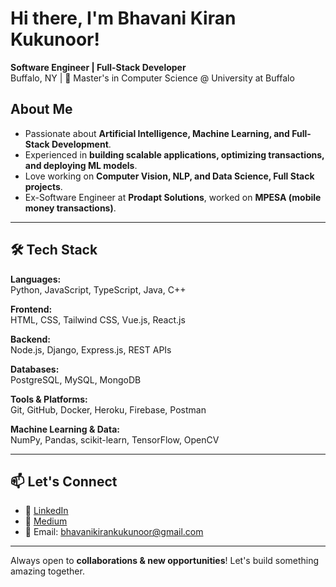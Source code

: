 # Hi there, I'm Bhavani Kiran Kukunoor! 

**Software Engineer | Full-Stack Developer**  
Buffalo, NY | 🏫 Master's in Computer Science @ University at Buffalo  

## About Me
- Passionate about **Artificial Intelligence, Machine Learning, and Full-Stack Development**.
- Experienced in **building scalable applications, optimizing transactions, and deploying ML models**.
- Love working on **Computer Vision, NLP, and Data Science, Full Stack projects**.
- Ex-Software Engineer at **Prodapt Solutions**, worked on **MPESA (mobile money transactions)**.

---

## 🛠️ Tech Stack

**Languages:**  
Python, JavaScript, TypeScript, Java, C++

**Frontend:**  
HTML, CSS, Tailwind CSS, Vue.js, React.js

**Backend:**  
Node.js, Django, Express.js, REST APIs

**Databases:**  
PostgreSQL, MySQL, MongoDB

**Tools & Platforms:**  
Git, GitHub, Docker, Heroku, Firebase, Postman

**Machine Learning & Data:**  
NumPy, Pandas, scikit-learn, TensorFlow, OpenCV

---

## 📫 Let's Connect
 
- 💼 [LinkedIn](https://www.linkedin.com/in/bhavani-kiran-kukunoor-bb8829210/)  
- 📝 [Medium](https://medium.com/@keeeroon)  
- 📧 Email: bhavanikirankukunoor@gmail.com  

---
Always open to **collaborations & new opportunities**! Let's build something amazing together.


